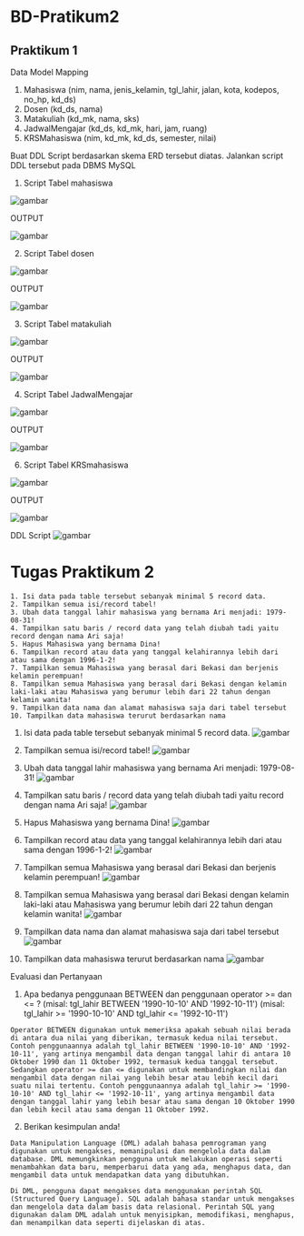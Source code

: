 # BD-Pratikum2

## Praktikum 1

Data Model Mapping
1. Mahasiswa (nim, nama, jenis_kelamin, tgl_lahir, jalan, kota, kodepos, no_hp, kd_ds)
2. Dosen (kd_ds, nama)
3. Matakuliah (kd_mk, nama, sks)
4. JadwalMengajar (kd_ds, kd_mk, hari, jam, ruang)
5. KRSMahasiswa (nim, kd_mk, kd_ds, semester, nilai)

Buat DDL Script berdasarkan skema ERD tersebut diatas.
Jalankan script DDL tersebut pada DBMS MySQL

1. Script Tabel mahasiswa

![gambar](gambar/Gmbr.PNG)

OUTPUT

![gambar](gambar/br1.png)

2. Script Tabel dosen

![gambar](gambar/br2.png)

OUTPUT

![gambar](gambar/br3.png)

3. Script Tabel matakuliah

![gambar](gambar/br4.png)

OUTPUT

![gambar](gambar/br5.png)

4. Script Tabel JadwalMengajar

![gambar](gambar/br6.png)

OUTPUT

![gambar](gambar/br7.png)

6. Script Tabel KRSmahasiswa

![gambar](gambar/br8.png)

OUTPUT

![gambar](gambar/br9.png)

DDL Script
![gambar](gambar/br10.png)



# Tugas Praktikum 2
```
1. Isi data pada table tersebut sebanyak minimal 5 record data.
2. Tampilkan semua isi/record tabel! 
3. Ubah data tanggal lahir mahasiswa yang bernama Ari menjadi: 1979-08-31! 
4. Tampilkan satu baris / record data yang telah diubah tadi yaitu record dengan nama Ari saja! 
5. Hapus Mahasiswa yang bernama Dina! 
6. Tampilkan record atau data yang tanggal kelahirannya lebih dari atau sama dengan 1996-1-2! 
7. Tampilkan semua Mahasiswa yang berasal dari Bekasi dan berjenis kelamin perempuan! 
8. Tampilkan semua Mahasiswa yang berasal dari Bekasi dengan kelamin laki-laki atau Mahasiswa yang berumur lebih dari 22 tahun dengan kelamin wanita!
9. Tampilkan data nama dan alamat mahasiswa saja dari tabel tersebut
10. Tampilkan data mahasiswa terurut berdasarkan nama
```

1. Isi data pada table tersebut sebanyak minimal 5 record data.
![gambar](gambar/br11.png)

2. Tampilkan semua isi/record tabel!
![gambar](gambar/br12.png)

3. Ubah data tanggal lahir mahasiswa yang bernama Ari menjadi: 1979-08-31!
![gambar](gambar/br13.png)

4. Tampilkan satu baris / record data yang telah diubah tadi yaitu record dengan nama Ari saja!
![gambar](gambar/br14.png)

5. Hapus Mahasiswa yang bernama Dina!
![gambar](gambar/br15.png)

6. Tampilkan record atau data yang tanggal kelahirannya lebih dari atau sama dengan 1996-1-2!
![gambar](gambar/br16.png)

7. Tampilkan semua Mahasiswa yang berasal dari Bekasi dan berjenis kelamin perempuan!
![gambar](gambar/br17.png)

8. Tampilkan semua Mahasiswa yang berasal dari Bekasi dengan kelamin laki-laki atau Mahasiswa yang berumur lebih dari 22 tahun dengan kelamin wanita!
![gambar](gambar/br18.png)

9. Tampilkan data nama dan alamat mahasiswa saja dari tabel tersebut
![gambar](gambar/br19.png)

10. Tampilkan data mahasiswa terurut berdasarkan nama
![gambar](gambar/br20.png)


Evaluasi dan Pertanyaan
1. Apa bedanya penggunaan BETWEEN dan penggunaan operator >= dan <= ?
(misal: tgl_lahir BETWEEN '1990-10-10' AND '1992-10-11')
(misal: tgl_lahir >= '1990-10-10' AND tgl_lahir <= '1992-10-11')
```
Operator BETWEEN digunakan untuk memeriksa apakah sebuah nilai berada di antara dua nilai yang diberikan, termasuk kedua nilai tersebut. Contoh penggunaannya adalah tgl_lahir BETWEEN '1990-10-10' AND '1992-10-11', yang artinya mengambil data dengan tanggal lahir di antara 10 Oktober 1990 dan 11 Oktober 1992, termasuk kedua tanggal tersebut.
Sedangkan operator >= dan <= digunakan untuk membandingkan nilai dan mengambil data dengan nilai yang lebih besar atau lebih kecil dari suatu nilai tertentu. Contoh penggunaannya adalah tgl_lahir >= '1990-10-10' AND tgl_lahir <= '1992-10-11', yang artinya mengambil data dengan tanggal lahir yang lebih besar atau sama dengan 10 Oktober 1990 dan lebih kecil atau sama dengan 11 Oktober 1992.
```
2. Berikan kesimpulan anda!
```
Data Manipulation Language (DML) adalah bahasa pemrograman yang digunakan untuk mengakses, memanipulasi dan mengelola data dalam database. DML memungkinkan pengguna untuk melakukan operasi seperti menambahkan data baru, memperbarui data yang ada, menghapus data, dan mengambil data untuk mendapatkan data yang dibutuhkan.

Di DML, pengguna dapat mengakses data menggunakan perintah SQL (Structured Query Language). SQL adalah bahasa standar untuk mengakses dan mengelola data dalam basis data relasional. Perintah SQL yang digunakan dalam DML adalah untuk menyisipkan, memodifikasi, menghapus, dan menampilkan data seperti dijelaskan di atas. 
```


